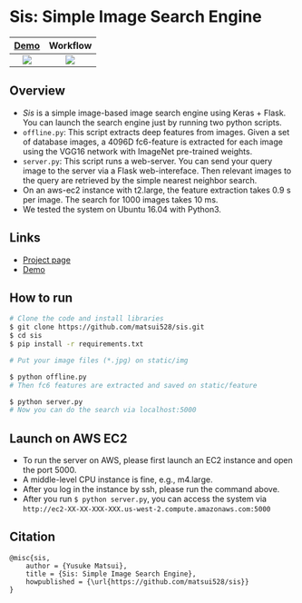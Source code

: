 # Sis: Simple Image Search Engine

[Demo](http://www.simple-image-search.xyz/) | Workflow
:---:|:---:
![](http://yusukematsui.me/project/sis/img/screencapture.jpg)|![](http://yusukematsui.me/project/sis/img/overview.jpg)

## Overview
- *Sis* is a simple image-based image search engine using Keras + Flask. You can launch the search engine just by running two python scripts.
- `offline.py`: This script extracts deep features from images. Given a set of database images, a 4096D fc6-feature is extracted for each image using the VGG16 network with ImageNet pre-trained weights.
- `server.py`: This script runs a web-server. You can send your query image to the server via a Flask web-intereface. Then relevant images to the query are retrieved by the simple nearest neighbor search.
- On an aws-ec2 instance with t2.large, the feature extraction takes 0.9 s per image. The search for 1000 images takes 10 ms.
- We tested the system on Ubuntu 16.04 with Python3.

## Links
- [Project page](http://yusukematsui.me/project/sis/sis.html)
- [Demo](http://www.simple-image-search.xyz/)

## How to run
```bash
# Clone the code and install libraries
$ git clone https://github.com/matsui528/sis.git
$ cd sis
$ pip install -r requirements.txt

# Put your image files (*.jpg) on static/img

$ python offline.py
# Then fc6 features are extracted and saved on static/feature

$ python server.py
# Now you can do the search via localhost:5000
```
## Launch on AWS EC2
- To run the server on AWS, please first launch an EC2 instance and open the port 5000.
- A middle-level CPU instance is fine, e.g., m4.large.
- After you log in the instance by ssh, please run the command above.
- After you run `$ python server.py`, you can access the system via `http://ec2-XX-XX-XXX-XXX.us-west-2.compute.amazonaws.com:5000`


## Citation

    @misc{sis,
	    author = {Yusuke Matsui},
	    title = {Sis: Simple Image Search Engine},
	    howpublished = {\url{https://github.com/matsui528/sis}}
    }